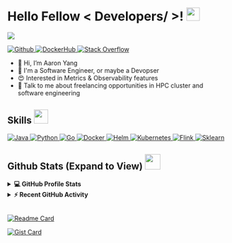 <h1> Hello Fellow < Developers/ >! <img src = "https://raw.githubusercontent.com/MartinHeinz/MartinHeinz/master/wave.gif" width = 30px> </h1>
<p align='center'>
</p>

<p>
  <a href="https://github.com/DenverCoder1/readme-typing-svg"><img src="https://readme-typing-svg.herokuapp.com?&font=IBM+Plex+Sans&color=abcdef&size=20&lines=Welcome+to+my+GitHub+Profile!;I'm+a+5yr+Software+Developer;I'm+a+Popular+Science+Blogger" /></a>
</p>

<a href="https://github.com/AaronYang0628" target="_blank">
  <img alt="Github" src="https://img.shields.io/badge/-Github-000000?style=for-the-badge&logo=Github&logoColor=white">
</a>
<a href="https://hub.docker.com/u/aaron666" target="_blank">
  <img alt="DockerHub" src="https://img.shields.io/badge/Dockerhub-0077B5?style=for-the-badge&logo=Docker&logoColor=white">
</a>   
<a href="https://stackoverflow.com/users/12835832/aaron-yang" target="_blank">
  <img alt="Stack Overflow" src="https://img.shields.io/badge/Stack_Overflow-FE7A16?style=for-the-badge&logo=stack-overflow&logoColor=white">
</a>  
<!-- <a href="https://www.kaggle.com/aastha124" target="_blank">
  <img alt="Kaggle" src="https://img.shields.io/badge/Kaggle-20BEFF?style=for-the-badge&logo=Kaggle&logoColor=white">
</a>   -->


- 👋 Hi, I’m Aaron Yang
- 💼 I'm a Software Engineer, or maybe a Devopser
- 😍 Interested in Metrics & Observability features
- 💬 Talk to me about freelancing opportunities in HPC cluster and software engineering
<!-- - 👯 I’m looking to collaborate on backend software engineering projects -->

<h2> Skills <img src = "https://media2.giphy.com/media/QssGEmpkyEOhBCb7e1/giphy.gif?cid=ecf05e47a0n3gi1bfqntqmob8g9aid1oyj2wr3ds3mg700bl&rid=giphy.gif" width = 32px> </h2>
  <a href="https://www.java.com" target="_blank"> 
    <img alt="Java" src="https://img.shields.io/badge/Java-ED8B00?style=for-the-badge&logo=java&logoColor=white">
  </a>
  <a href="https://www.python.org" target="_blank">
    <img alt="Python" src="https://img.shields.io/badge/Python-3776AB?style=for-the-badge&logo=python&logoColor=white">
  </a>
  <a href="https://scikit-learn.org/" target="_blank">
    <img alt="Go" src="https://img.shields.io/badge/go-00ADD8?style=for-the-badge&logo=GO&logoColor=white">
  </a>
  <a href="https://www.docker.com/" target="_blank">
    <img alt="Docker" src="https://img.shields.io/badge/Docker-2CA5E0?style=for-the-badge&logo=docker&logoColor=white">
  </a>
  <a href="https://helm.sh/" target="_blank">
    <img alt="Helm" src="https://img.shields.io/badge/Helm-0F1689?style=for-the-badge&logo=helm&logoColor=white">
  </a>
  <a href="https://kubernetes.io/" target="_blank">
    <img alt="Kubernetes" src="https://img.shields.io/badge/Kubernetes-3077E2?style=for-the-badge&logo=Kubernetes&logoColor=white">
  </a>
  <a href="https://flink.apache.org/" target="_blank">
    <img alt="Flink" src="https://img.shields.io/badge/Apache%20Flink-E6526F?style=for-the-badge&logo=Apache%20Flink&logoColor=white">
  </a>
  <a href="https://scikit-learn.org/" target="_blank">
    <img alt="Sklearn" src="https://img.shields.io/badge/scikit_learn-F7931E?style=for-the-badge&logo=scikit-learn&logoColor=white">
  </a>

<h2> Github Stats (Expand to View) <img src = "https://i.pinimg.com/originals/65/c4/f4/65c4f452571be1261e9c623f7da488ac.gif" width = 35px> </h2>

<details> 
  <summary><b>💻 GitHub Profile Stats</b></summary>
  <br/>
  <p align="center">
    <a href="https://github.com/AaronYang0628/github-readme-stats"><img alt="Aaron's Github Stats" src="https://github-readme-stats.vercel.app/api?username=AaronYang0628&show_icons=true&count_private=true&theme=transparent " height="192px"/></a>
<br/>
  &nbsp;
	  <img src="https://github-readme-stats.vercel.app/api/top-langs?username=AaronYang0628&show_icons=true&locale=en&layout=compact&theme=transparent" alt="AaronYang0628" height="192px"/>
  <br/>
  </p>
</details>


<details>
  <summary><b>⚡ Recent GitHub Activity</b></summary>
  <br/>
   <a href="https://github.com/AaronYang0628"><img alt="Aaron's Activity Graph" src="https://github-readme-activity-graph.vercel.app/graph?username=AaronYang0628&bg_color=fafafa&color=837c83&line=e97435&point=e8944f&area=true&hide_border=true)](https://github.com/ashutosh00710/github-readme-activity-graph" /></a>
  <br/>

</details>

<br/>

[![Readme Card](https://github-readme-stats.vercel.app/api/pin/?username=anuraghazra&repo=github-readme-stats)](https://github.com/anuraghazra/github-readme-stats&show_owner=true)

[![Gist Card](https://github-readme-stats.vercel.app/api/gist?id=bbfce31e0217a3689c8d961a356cb10d)](https://gist.github.com/Yizack/bbfce31e0217a3689c8d961a356cb10d&show_owner=true)